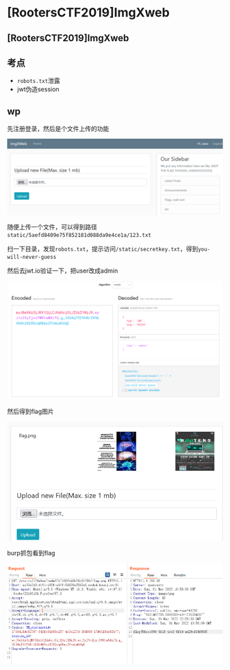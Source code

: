 # \[RootersCTF2019]ImgXweb

## \[RootersCTF2019]ImgXweb

## 考点

* `robots.txt`泄露
* jwt伪造session

## wp

先注册登录，然后是个文件上传的功能

![](<../.gitbook/assets/image (35).png>)

随便上传一个文件，可以得到路径`static/5aefd8409e75f852181d088da9e4ce1a/123.txt`

扫一下目录，发现`robots.txt`，提示访问`/static/secretkey.txt`，得到`you-will-never-guess`

然后去jwt.io验证一下，把user改成admin

![](<../.gitbook/assets/image (32).png>)

然后得到flag图片

![](<../.gitbook/assets/image (23).png>)

burp抓包看到flag

![](<../.gitbook/assets/image (28).png>)
